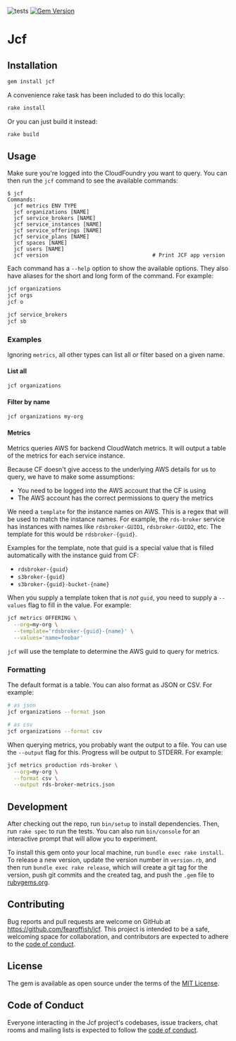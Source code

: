 ![tests](https://github.com/fearoffish/paas-org-metric-gathering-gem/actions/workflows/main.yml/badge.svg)
[![Gem Version](https://badge.fury.io/rb/jcf.svg)](https://badge.fury.io/rb/jcf)

# Jcf

## Installation

```sh
gem install jcf
```

A convenience rake task has been included to do this locally:

```sh
rake install
```

Or you can just build it instead:

```sh
rake build
```

## Usage

Make sure you're logged into the CloudFoundry you want to query. You can then run the `jcf` command to see the available commands:

```
$ jcf
Commands:
  jcf metrics ENV TYPE
  jcf organizations [NAME]
  jcf service_brokers [NAME]
  jcf service_instances [NAME]
  jcf service_offerings [NAME]
  jcf service_plans [NAME]
  jcf spaces [NAME]
  jcf users [NAME]
  jcf version                                 # Print JCF app version
```

Each command has a `--help` option to show the available options. They also have aliases for the short and long form of the command. For example:

```sh
jcf organizations
jcf orgs
jcf o

jcf service_brokers
jcf sb
```

### Examples

Ignoring `metrics`, all other types can list all or filter based on a given name.

#### List all

```sh
jcf organizations
```

#### Filter by name

```sh
jcf organizations my-org
```

#### Metrics

Metrics queries AWS for backend CloudWatch metrics. It will output a table of the metrics for each service instance.

Because CF doesn't give access to the underlying AWS details for us to query, we have to make some assumptions:

- You need to be logged into the AWS account that the CF is using
- The AWS account has the correct permissions to query the metrics

We need a `template` for the instance names on AWS. This is a regex that will be used to match the instance names. For example, the `rds-broker` service has instances with names like `rdsbroker-GUID1`, `rdsbroker-GUID2`, etc. The template for this would be `rdsbroker-{guid}`.

Examples for the template, note that guid is a special value that is filled automatically with the instance guid from CF:

- `rdsbroker-{guid}`
- `s3broker-{guid}`
- `s3broker-{guid}-bucket-{name}`

When you supply a template token that is _not_ `guid`, you need to supply a `--values` flag to fill in the value. For example:

```sh
jcf metrics OFFERING \
  --org=my-org \
  --template='rdsbroker-{guid}-{name}' \
  --values='name=foobar'
```

`jcf` will use the template to determine the AWS guid to query for metrics.

### Formatting

The default format is a table. You can also format as JSON or CSV. For example:

```sh
# as json
jcf organizations --format json
```

```sh
# as csv
jcf organizations --format csv
```

When querying metrics, you probably want the output to a file. You can use the `--output` flag for this. Progress will be output to STDERR. For example:

```sh
jcf metrics production rds-broker \
  --org=my-org \
  --format csv \
  --output rds-broker-metrics.json
```

## Development

After checking out the repo, run `bin/setup` to install dependencies. Then, run `rake spec` to run the tests. You can also run `bin/console` for an interactive prompt that will allow you to experiment.

To install this gem onto your local machine, run `bundle exec rake install`. To release a new version, update the version number in `version.rb`, and then run `bundle exec rake release`, which will create a git tag for the version, push git commits and the created tag, and push the `.gem` file to [rubygems.org](https://rubygems.org).

## Contributing

Bug reports and pull requests are welcome on GitHub at https://github.com/fearoffish/jcf. This project is intended to be a safe, welcoming space for collaboration, and contributors are expected to adhere to the [code of conduct](https://github.com/fearoffish/paas-org-metric-gathering-gem/blob/main/CODE_OF_CONDUCT.md).

## License

The gem is available as open source under the terms of the [MIT License](https://opensource.org/licenses/MIT).

## Code of Conduct

Everyone interacting in the Jcf project's codebases, issue trackers, chat rooms and mailing lists is expected to follow the [code of conduct](https://github.com/fearoffish/paas-org-metric-gathering-gem/blob/main/CODE_OF_CONDUCT.md).
